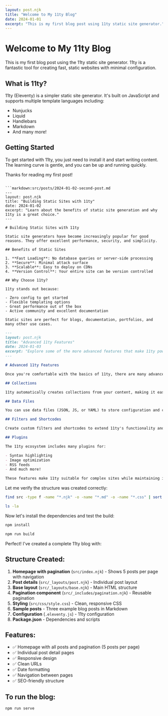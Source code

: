 ```yaml
---
layout: post.njk
title: "Welcome to My 11ty Blog"
date: 2024-01-01
excerpt: "This is my first blog post using 11ty static site generator."
---
```


# Welcome to My 11ty Blog

This is my first blog post using the 11ty static site generator. 11ty is a fantastic tool for creating fast, static websites with minimal configuration.

## What is 11ty?

11ty (Eleventy) is a simpler static site generator. It's built on JavaScript and supports multiple template languages including:

- Nunjucks
- Liquid
- Handlebars
- Markdown
- And many more!

## Getting Started

To get started with 11ty, you just need to install it and start writing content. The learning curve is gentle, and you can be up and running quickly.

Thanks for reading my first post!
```

```markdown:src/posts/2024-01-02-second-post.md
---
layout: post.njk
title: "Building Static Sites with 11ty"
date: 2024-01-02
excerpt: "Learn about the benefits of static site generation and why 11ty is a great choice."
---

# Building Static Sites with 11ty

Static site generators have become increasingly popular for good reasons. They offer excellent performance, security, and simplicity.

## Benefits of Static Sites

1. **Fast Loading**: No database queries or server-side processing
2. **Secure**: Minimal attack surface
3. **Scalable**: Easy to deploy on CDNs
4. **Version Control**: Your entire site can be version controlled

## Why Choose 11ty?

11ty stands out because:

- Zero config to get started
- Flexible templating options
- Great performance out of the box
- Active community and excellent documentation

Static sites are perfect for blogs, documentation, portfolios, and many other use cases.
```

```markdown:src/posts/2024-01-03-third-post.md
---
layout: post.njk
title: "Advanced 11ty Features"
date: 2024-01-03
excerpt: "Explore some of the more advanced features that make 11ty powerful."
---

# Advanced 11ty Features

Once you're comfortable with the basics of 11ty, there are many advanced features to explore.

## Collections

11ty automatically creates collections from your content, making it easy to group and display related posts.

## Data Files

You can use data files (JSON, JS, or YAML) to store configuration and content that can be used across your site.

## Filters and Shortcodes

Create custom filters and shortcodes to extend 11ty's functionality and make your templates more powerful.

## Plugins

The 11ty ecosystem includes many plugins for:

- Syntax highlighting
- Image optimization
- RSS feeds
- And much more!

These features make 11ty suitable for complex sites while maintaining its simplicity for basic use cases.
```

Let me verify the structure was created correctly:

```bash
find src -type f -name "*.njk" -o -name "*.md" -o -name "*.css" | sort
```

```bash
ls -la
```

Now let's install the dependencies and test the build:

```bash
npm install
```

```bash
npm run build
```

Perfect! I've created a complete 11ty blog with:

## Structure Created:
1. **Homepage with pagination** (`src/index.njk`) - Shows 5 posts per page with navigation
2. **Post details** (`src/_layouts/post.njk`) - Individual post layout
3. **Base layout** (`src/_layouts/base.njk`) - Main HTML structure
4. **Pagination component** (`src/_includes/pagination.njk`) - Reusable pagination
5. **Styling** (`src/css/style.css`) - Clean, responsive CSS
6. **Sample posts** - Three example blog posts in Markdown
7. **Configuration** (`.eleventy.js`) - 11ty configuration
8. **Package.json** - Dependencies and scripts

## Features:
- ✅ Homepage with all posts and pagination (5 posts per page)
- ✅ Individual post detail pages
- ✅ Responsive design
- ✅ Clean URLs
- ✅ Date formatting
- ✅ Navigation between pages
- ✅ SEO-friendly structure

## To run the blog:
```bash
npm run serve